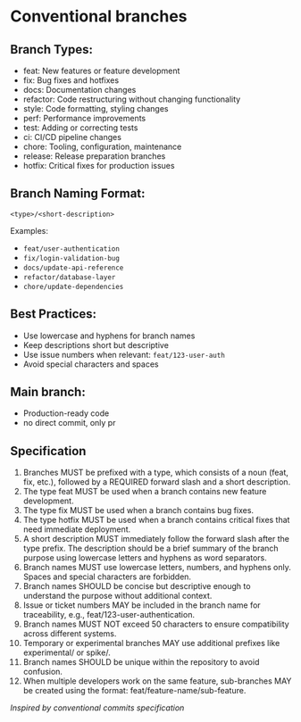 # Conventional branches

## Branch Types:
- feat: New features or feature development
- fix: Bug fixes and hotfixes
- docs: Documentation changes
- refactor: Code restructuring without changing functionality
- style: Code formatting, styling changes
- perf: Performance improvements
- test: Adding or correcting tests
- ci: CI/CD pipeline changes
- chore: Tooling, configuration, maintenance
- release: Release preparation branches
- hotfix: Critical fixes for production issues

## Branch Naming Format:
`<type>/<short-description>`

Examples:
- `feat/user-authentication`
- `fix/login-validation-bug`
- `docs/update-api-reference`
- `refactor/database-layer`
- `chore/update-dependencies`

## Best Practices:
- Use lowercase and hyphens for branch names
- Keep descriptions short but descriptive
- Use issue numbers when relevant: `feat/123-user-auth`
- Avoid special characters and spaces

## Main branch:
- Production-ready code
- no direct commit, only pr

## Specification
1. Branches MUST be prefixed with a type, which consists of a noun (feat, fix, etc.), followed by a REQUIRED forward slash and a short description.
2. The type feat MUST be used when a branch contains new feature development.
3. The type fix MUST be used when a branch contains bug fixes.
4. The type hotfix MUST be used when a branch contains critical fixes that need immediate deployment.
5. A short description MUST immediately follow the forward slash after the type prefix. The description should be a brief summary of the branch purpose using lowercase letters and hyphens as word separators.
6. Branch names MUST use lowercase letters, numbers, and hyphens only. Spaces and special characters are forbidden.
7. Branch names SHOULD be concise but descriptive enough to understand the purpose without additional context.
8. Issue or ticket numbers MAY be included in the branch name for traceability, e.g., feat/123-user-authentication.
9. Branch names MUST NOT exceed 50 characters to ensure compatibility across different systems.
10. Temporary or experimental branches MAY use additional prefixes like experimental/ or spike/.
11. Branch names SHOULD be unique within the repository to avoid confusion.
12. When multiple developers work on the same feature, sub-branches MAY be created using the format: feat/feature-name/sub-feature.

*Inspired by conventional commits specification*